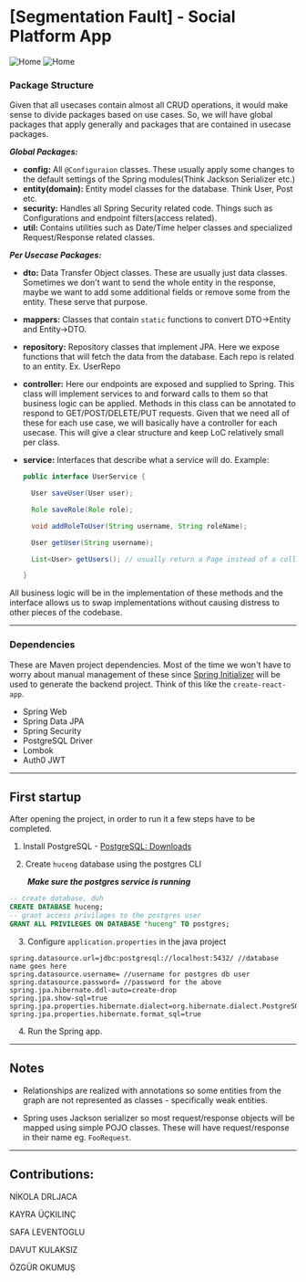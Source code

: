 # [Segmentation Fault] - Social Platform App

![Home](https://github.com/kayraucklnc/socialPlatform/blob/main/imgs/home.png?raw=true)
![Home](https://github.com/kayraucklnc/socialPlatform/blob/main/imgs/feed.png?raw=true)


### Package Structure

Given that all usecases contain almost all CRUD operations, it would make sense to divide packages based on use cases.
So, we will have global packages that apply generally and packages that are contained in usecase packages.

***Global Packages:***

* **config:** All `@Configuraion` classes. These usually apply some changes to the default settings of the Spring modules(Think Jackson Serializer etc.)
* **entity(domain):** Entity model classes for the database. Think User, Post etc.
* **security:** Handles all Spring Security related code. Things such as Configurations and endpoint filters(access related).
* **util:** Contains utilities such as Date/Time helper classes and specialized Request/Response related classes.

***Per Usecase Packages:***

* **dto:** Data Transfer Object classes. These are usually just data classes. Sometimes we don't want to send the whole entity in the response, maybe we want to add some additional fields or remove some from the entity. These serve that purpose.

* **mappers:** Classes that contain `static` functions to convert DTO->Entity and Entity->DTO.

* **repository:** Repository classes that implement JPA. Here we expose functions that will fetch the data from the database. Each repo is related to an entity. Ex. UserRepo

* **controller:** Here our endpoints are exposed and supplied to Spring. This class will implement services to and forward calls to them so that business logic can be applied. Methods in this class can be annotated to respond to GET/POST/DELETE/PUT requests. Given that we need all of these for each use case, we will basically have a controller for each usecase. This will give a clear structure and keep LoC relatively small per class.

* **service:** Interfaces that describe what a service will do.
  Example: 
  
  ```java
  public interface UserService {
  
    User saveUser(User user);
  
    Role saveRole(Role role);
  
    void addRoleToUser(String username, String roleName);
  
    User getUser(String username);
  
    List<User> getUsers(); // usually return a Page instead of a collection, more efficient
  
  }
  ```

All business logic will be in the implementation of these methods and the interface allows us to swap implementations without causing distress to other pieces of the codebase.

---

### Dependencies

These are Maven project dependencies. Most of the time we won't have to worry about manual management of these since [Spring Initializer](https://start.spring.io/) will be used to generate the backend project. Think of this like the `create-react-app`.

* Spring Web
* Spring Data JPA
* Spring Security
* PostgreSQL Driver
* Lombok
* Auth0 JWT

---

## First startup

After opening the project, in order to run it a few steps have to be completed.

1. Install PostgreSQL - [PostgreSQL: Downloads](https://www.postgresql.org/download/)

   2. Create `huceng` database using the postgres CLI

        ***Make sure the postgres service is running*** 

```sql
-- create database, duh
CREATE DATABASE huceng;
-- grant access privilages to the postgres user
GRANT ALL PRIVILEGES ON DATABASE "huceng" TO postgres;    
```

    3.  Configure `application.properties` in the java project

```
spring.datasource.url=jdbc:postgresql://localhost:5432/ //database name goes here
spring.datasource.username= //username for postgres db user
spring.datasource.password= //password for the above
spring.jpa.hibernate.ddl-auto=create-drop
spring.jpa.show-sql=true
spring.jpa.properties.hibernate.dialect=org.hibernate.dialect.PostgreSQLDialect
spring.jpa.properties.hibernate.format_sql=true
```

    4. Run the Spring app.

----

## Notes

* Relationships are realized with annotations so some entities from the graph are not represented as classes - specifically weak entities.

* Spring uses Jackson serializer so most request/response objects will be mapped using simple POJO classes. These will have request/response in their name eg. `FooRequest`.

----

## Contributions:

NİKOLA DRLJACA

KAYRA ÜÇKILINÇ

SAFA LEVENTOGLU

DAVUT KULAKSIZ

ÖZGÜR OKUMUŞ
